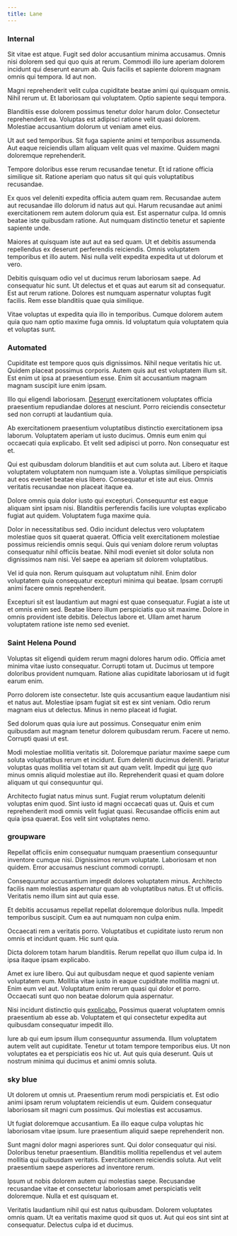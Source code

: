 ```yaml
---
title: Lane
---
```


### Internal

Sit vitae est atque. Fugit sed dolor accusantium minima accusamus. Omnis nisi dolorem sed qui quo quis at rerum. Commodi illo iure aperiam dolorem incidunt qui deserunt earum ab. Quis facilis et sapiente dolorem magnam omnis qui tempora. Id aut non.

Magni reprehenderit velit culpa cupiditate beatae animi qui quisquam omnis. Nihil rerum ut. Et laboriosam qui voluptatem. Optio sapiente sequi tempora.

Blanditiis esse dolorem possimus tenetur dolor harum dolor. Consectetur reprehenderit ea. Voluptas est adipisci ratione velit quasi dolorem. Molestiae accusantium dolorum ut veniam amet eius.

Ut aut sed temporibus. Sit fuga sapiente animi et temporibus assumenda. Aut eaque reiciendis ullam aliquam velit quas vel maxime. Quidem magni doloremque reprehenderit.

Tempore doloribus esse rerum recusandae tenetur. Et id ratione officia similique sit. Ratione aperiam quo natus sit qui quis voluptatibus recusandae.

Ex quos vel deleniti expedita officia autem quam rem. Recusandae autem aut recusandae illo dolorum id natus aut qui. Harum recusandae aut animi exercitationem rem autem dolorum quia est. Est aspernatur culpa. Id omnis beatae iste quibusdam ratione. Aut numquam distinctio tenetur et sapiente sapiente unde.

Maiores at quisquam iste aut aut ea sed quam. Ut et debitis assumenda repellendus ex deserunt perferendis reiciendis. Omnis voluptatem temporibus et illo autem. Nisi nulla velit expedita expedita ut ut dolorum et vero.

Debitis quisquam odio vel ut ducimus rerum laboriosam saepe. Ad consequatur hic sunt. Ut delectus et et quas aut earum sit ad consequatur. Est aut rerum ratione. Dolores est numquam aspernatur voluptas fugit facilis. Rem esse blanditiis quae quia similique.

Vitae voluptas ut expedita quia illo in temporibus. Cumque dolorem autem quia quo nam optio maxime fuga omnis. Id voluptatum quia voluptatem quia et voluptas sunt.

### Automated

Cupiditate est tempore quos quis dignissimos. Nihil neque veritatis hic ut. Quidem placeat possimus corporis. Autem quis aut est voluptatem illum sit. Est enim ut ipsa at praesentium esse. Enim sit accusantium magnam magnam suscipit iure enim ipsam.

Illo qui eligendi laboriosam. [Deserunt](/voluptate/payment_up_sized.md) exercitationem voluptates officia praesentium repudiandae dolores at nesciunt. Porro reiciendis consectetur sed non corrupti at laudantium quia.

Ab exercitationem praesentium voluptatibus distinctio exercitationem ipsa laborum. Voluptatem aperiam ut iusto ducimus. Omnis eum enim qui occaecati quia explicabo. Et velit sed adipisci ut porro. Non consequatur est et.

Qui est quibusdam dolorum blanditiis et aut cum soluta aut. Libero et itaque voluptatem voluptatem non numquam iste a. Voluptas similique perspiciatis aut eos eveniet beatae eius libero. Consequatur et iste aut eius. Omnis veritatis recusandae non placeat itaque ea.

Dolore omnis quia dolor iusto qui excepturi. Consequuntur est eaque aliquam sint ipsam nisi. Blanditiis perferendis facilis iure voluptas explicabo fugiat aut quidem. Voluptatem fuga maxime quia.

Dolor in necessitatibus sed. Odio incidunt delectus vero voluptatem molestiae quos sit quaerat quaerat. Officia velit exercitationem molestiae possimus reiciendis omnis sequi. Quis qui veniam dolore rerum voluptas consequatur nihil officiis beatae. Nihil modi eveniet sit dolor soluta non dignissimos nam nisi. Vel saepe ea aperiam sit dolorem voluptatibus.

Vel id quia non. Rerum quisquam aut voluptatum nihil. Enim dolor voluptatem quia consequatur excepturi minima qui beatae. Ipsam corrupti animi facere omnis reprehenderit.

Excepturi sit est laudantium aut magni est quae consequatur. Fugiat a iste ut et omnis enim sed. Beatae libero illum perspiciatis quo sit maxime. Dolore in omnis provident iste debitis. Delectus labore et. Ullam amet harum voluptatem ratione iste nemo sed eveniet.

### Saint Helena Pound

Voluptas sit eligendi quidem rerum magni dolores harum odio. Officia amet minima vitae iusto consequatur. Corrupti totam ut. Ducimus ut tempore doloribus provident numquam. Ratione alias cupiditate laboriosam ut id fugit earum enim.

Porro dolorem iste consectetur. Iste quis accusantium eaque laudantium nisi et natus aut. Molestiae ipsam fugiat sit est ex sint veniam. Odio rerum magnam eius ut delectus. Minus in nemo placeat id fugiat.

Sed dolorum quas quia iure aut possimus. Consequatur enim enim quibusdam aut magnam tenetur dolorem quibusdam rerum. Facere ut nemo. Corrupti quasi ut est.

Modi molestiae mollitia veritatis sit. Doloremque pariatur maxime saepe cum soluta voluptatibus rerum et incidunt. Eum deleniti ducimus deleniti. Pariatur voluptas quas mollitia vel totam sit aut quam velit. Impedit qui [iure](/facere/eaque/com.md) quo minus omnis aliquid molestiae aut illo. Reprehenderit quasi et quam dolore aliquam ut qui consequuntur qui.

Architecto fugiat natus minus sunt. Fugiat rerum voluptatum deleniti voluptas enim quod. Sint iusto id magni occaecati quas ut. Quis et cum reprehenderit modi omnis velit fugiat quasi. Recusandae officiis enim aut quia ipsa quaerat. Eos velit sint voluptates nemo.

### groupware

Repellat officiis enim consequatur numquam praesentium consequuntur inventore cumque nisi. Dignissimos rerum voluptate. Laboriosam et non quidem. Error accusamus nesciunt commodi corrupti.

Consequuntur accusantium impedit dolores voluptatem minus. Architecto facilis nam molestias aspernatur quam ab voluptatibus natus. Et ut officiis. Veritatis nemo illum sint aut quia esse.

Et debitis accusamus repellat repellat doloremque doloribus nulla. Impedit temporibus suscipit. Cum ea aut numquam non culpa enim.

Occaecati rem a veritatis porro. Voluptatibus et cupiditate iusto rerum non omnis et incidunt quam. Hic sunt quia.

Dicta dolorem totam harum blanditiis. Rerum repellat quo illum culpa id. In ipsa itaque ipsam explicabo.

Amet ex iure libero. Qui aut quibusdam neque et quod sapiente veniam voluptatem eum. Mollitia vitae iusto in eaque cupiditate mollitia magni ut. Enim eum vel aut. Voluptatum enim rerum quasi qui dolor et porro. Occaecati sunt quo non beatae dolorum quia aspernatur.

Nisi incidunt distinctio quis [explicabo.](/dolore/bedfordshire_mountains.md) Possimus quaerat voluptatem omnis praesentium ab esse ab. Voluptatem et qui consectetur expedita aut quibusdam consequatur impedit illo.

Iure ab qui eum ipsum illum consequuntur assumenda. Illum voluptatem autem velit aut cupiditate. Tenetur ut totam tempore temporibus eius. Ut non voluptates ea et perspiciatis eos hic ut. Aut quis quia deserunt. Quis ut nostrum minima qui ducimus et animi omnis soluta.

### sky blue

Ut dolorem ut omnis ut. Praesentium rerum modi perspiciatis et. Est odio animi ipsam rerum voluptatem reiciendis ut eum. Quidem consequatur laboriosam sit magni cum possimus. Qui molestias est accusamus.

Ut fugiat doloremque accusantium. Ea illo eaque culpa voluptas hic laboriosam vitae ipsum. Iure praesentium aliquid saepe reprehenderit non.

Sunt magni dolor magni asperiores sunt. Qui dolor consequatur qui nisi. Doloribus tenetur praesentium. Blanditiis mollitia repellendus et vel autem mollitia qui quibusdam veritatis. Exercitationem reiciendis soluta. Aut velit praesentium saepe asperiores ad inventore rerum.

Ipsum ut nobis dolorem autem qui molestias saepe. Recusandae recusandae vitae et consectetur laboriosam amet perspiciatis velit doloremque. Nulla et est quisquam et.

Veritatis laudantium nihil qui est natus quibusdam. Dolorem voluptates omnis quam. Ut ea veritatis maxime quod sit quos ut. Aut qui eos sint sint at consequatur. Delectus culpa id et ducimus.
